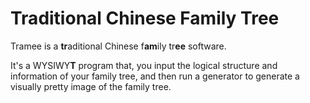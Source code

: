 # Traditional Chinese Family Tree
Tramee is a **tr**aditional Chinese f**am**ily tr**ee** software.

It's a WYSIWY**T** program that, you input the logical structure and
information of your family tree, and then run a generator to generate
a visually pretty image of the family tree.

